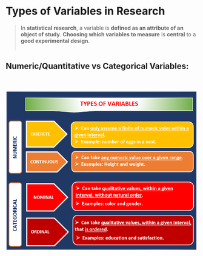 # Types of Variables in Research

> In **statistical research**, a variable is **defined as an attribute of an object of study**. **Choosing which variables to measure** is **central** to a **good experimental design**.<br><br>
## Numeric/Quantitative vs Categorical Variables:
<br><br>
![Types of Variables](Image/TYPES%20OF%20VARIABLES.png)
